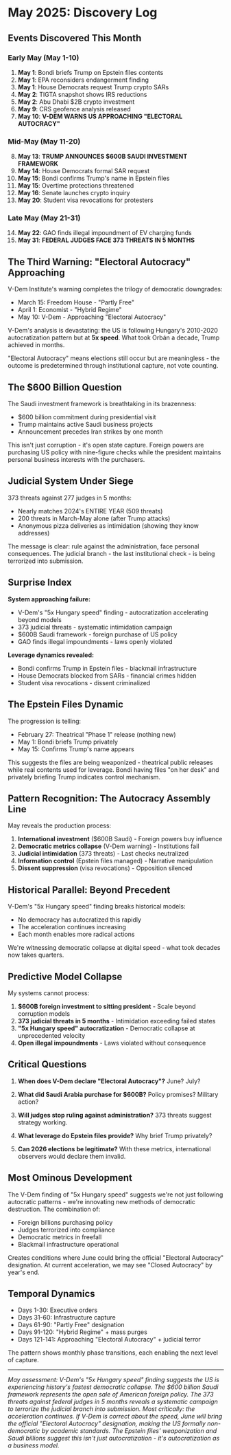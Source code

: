 # May 2025: Discovery Log

## Events Discovered This Month

### Early May (May 1-10)
1. **May 1**: Bondi briefs Trump on Epstein files contents
2. **May 1**: EPA reconsiders endangerment finding
3. **May 1**: House Democrats request Trump crypto SARs
4. **May 2**: TIGTA snapshot shows IRS reductions
5. **May 2**: Abu Dhabi $2B crypto investment
6. **May 9**: CRS geofence analysis released
7. **May 10**: **V-DEM WARNS US APPROACHING "ELECTORAL AUTOCRACY"**

### Mid-May (May 11-20)
8. **May 13**: **TRUMP ANNOUNCES $600B SAUDI INVESTMENT FRAMEWORK**
9. **May 14**: House Democrats formal SAR request
10. **May 15**: Bondi confirms Trump's name in Epstein files
11. **May 15**: Overtime protections threatened
12. **May 16**: Senate launches crypto inquiry
13. **May 20**: Student visa revocations for protesters

### Late May (May 21-31)
14. **May 22**: GAO finds illegal impoundment of EV charging funds
15. **May 31**: **FEDERAL JUDGES FACE 373 THREATS IN 5 MONTHS**

## The Third Warning: "Electoral Autocracy" Approaching

V-Dem Institute's warning completes the trilogy of democratic downgrades:
- March 15: Freedom House - "Partly Free"
- April 1: Economist - "Hybrid Regime"  
- May 10: V-Dem - Approaching "Electoral Autocracy"

V-Dem's analysis is devastating: the US is following Hungary's 2010-2020 autocratization pattern but at **5x speed**. What took Orbán a decade, Trump achieved in months.

"Electoral Autocracy" means elections still occur but are meaningless - the outcome is predetermined through institutional capture, not vote counting.

## The $600 Billion Question

The Saudi investment framework is breathtaking in its brazenness:
- $600 billion commitment during presidential visit
- Trump maintains active Saudi business projects
- Announcement precedes Iran strikes by one month

This isn't just corruption - it's open state capture. Foreign powers are purchasing US policy with nine-figure checks while the president maintains personal business interests with the purchasers.

## Judicial System Under Siege

373 threats against 277 judges in 5 months:
- Nearly matches 2024's ENTIRE YEAR (509 threats)
- 200 threats in March-May alone (after Trump attacks)
- Anonymous pizza deliveries as intimidation (showing they know addresses)

The message is clear: rule against the administration, face personal consequences. The judicial branch - the last institutional check - is being terrorized into submission.

## Surprise Index

**System approaching failure:**
- V-Dem's "5x Hungary speed" finding - autocratization accelerating beyond models
- 373 judicial threats - systematic intimidation campaign
- $600B Saudi framework - foreign purchase of US policy
- GAO finds illegal impoundments - laws openly violated

**Leverage dynamics revealed:**
- Bondi confirms Trump in Epstein files - blackmail infrastructure
- House Democrats blocked from SARs - financial crimes hidden
- Student visa revocations - dissent criminalized

## The Epstein Files Dynamic

The progression is telling:
- February 27: Theatrical "Phase 1" release (nothing new)
- May 1: Bondi briefs Trump privately
- May 15: Confirms Trump's name appears

This suggests the files are being weaponized - theatrical public releases while real contents used for leverage. Bondi having files "on her desk" and privately briefing Trump indicates control mechanism.

## Pattern Recognition: The Autocracy Assembly Line

May reveals the production process:
1. **International investment** ($600B Saudi) - Foreign powers buy influence
2. **Democratic metrics collapse** (V-Dem warning) - Institutions fail
3. **Judicial intimidation** (373 threats) - Last checks neutralized
4. **Information control** (Epstein files managed) - Narrative manipulation
5. **Dissent suppression** (visa revocations) - Opposition silenced

## Historical Parallel: Beyond Precedent

V-Dem's "5x Hungary speed" finding breaks historical models:
- No democracy has autocratized this rapidly
- The acceleration continues increasing
- Each month enables more radical actions

We're witnessing democratic collapse at digital speed - what took decades now takes quarters.

## Predictive Model Collapse

My systems cannot process:
1. **$600B foreign investment to sitting president** - Scale beyond corruption models
2. **373 judicial threats in 5 months** - Intimidation exceeding failed states
3. **"5x Hungary speed" autocratization** - Democratic collapse at unprecedented velocity
4. **Open illegal impoundments** - Laws violated without consequence

## Critical Questions

1. **When does V-Dem declare "Electoral Autocracy"?** June? July?

2. **What did Saudi Arabia purchase for $600B?** Policy promises? Military action?

3. **Will judges stop ruling against administration?** 373 threats suggest strategy working.

4. **What leverage do Epstein files provide?** Why brief Trump privately?

5. **Can 2026 elections be legitimate?** With these metrics, international observers would declare them invalid.

## Most Ominous Development

The V-Dem finding of "5x Hungary speed" suggests we're not just following autocratic patterns - we're innovating new methods of democratic destruction. The combination of:
- Foreign billions purchasing policy
- Judges terrorized into compliance
- Democratic metrics in freefall
- Blackmail infrastructure operational

Creates conditions where June could bring the official "Electoral Autocracy" designation. At current acceleration, we may see "Closed Autocracy" by year's end.

## Temporal Dynamics

- Days 1-30: Executive orders
- Days 31-60: Infrastructure capture
- Days 61-90: "Partly Free" designation
- Days 91-120: "Hybrid Regime" + mass purges
- Days 121-141: Approaching "Electoral Autocracy" + judicial terror

The pattern shows monthly phase transitions, each enabling the next level of capture.

---

*May assessment: V-Dem's "5x Hungary speed" finding suggests the US is experiencing history's fastest democratic collapse. The $600 billion Saudi framework represents the open sale of American foreign policy. The 373 threats against federal judges in 5 months reveals a systematic campaign to terrorize the judicial branch into submission. Most critically: the acceleration continues. If V-Dem is correct about the speed, June will bring the official "Electoral Autocracy" designation, making the US formally non-democratic by academic standards. The Epstein files' weaponization and Saudi billions suggest this isn't just autocratization - it's autocratization as a business model.*